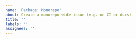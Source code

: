 ```yaml
---
name: 'Package: Monorepo'
about: Create a monorepo-wide issue (e.g. on CI or docs)
title: ''
labels: ''
assignees: ''
---
```

